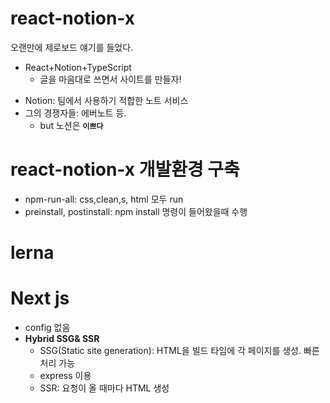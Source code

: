 # react-notion-x
오랜만에 제로보드 얘기를 들었다.<br>
- React+Notion+TypeScript
    - 글을 마음대로 쓰면서 사이트를 만들자!

* Notion: 팀에서 사용하기 적합한 노트 서비스
* 그의 경쟁자들: 에버노트 등. 
    * but 노션은 __`이쁘다`__

# react-notion-x 개발환경 구축

* npm-run-all: css,clean,s, html 모두 run
* preinstall, postinstall: npm install 명령이 들어왔을때 수행

# lerna

# Next js
* config 없음
* __Hybrid SSG& SSR__
    * SSG(Static site generation): HTML을 빌드 타임에 각 페이지를 생성. 빠른 처리 가능
    * express 이용
    * SSR: 요청이 올 때마다 HTML 생성